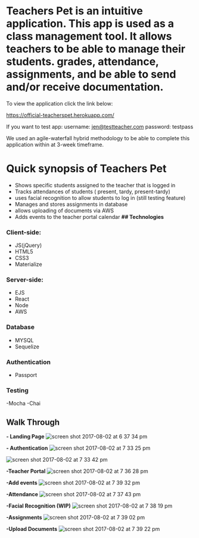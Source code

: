 #  **Teachers Pet is an intuitive application. This app is used as a class management tool. It allows teachers to be able to manage their students. grades, attendance, assignments, and be able to send and/or receive documentation.**

To view the application click the link below:

https://official-teacherspet.herokuapp.com/

If you want to test app:
username: jen@testteacher.com
password: testpass

We used an agile-waterfall hybrid methodology to be able to complete this application within at 3-week timeframe. 

# **Quick synopsis of Teachers Pet**

- Shows specific students assigned to the teacher that is logged in
- Tracks attendances of students ( present, tardy, present-tardy)
- uses facial recognition to allow students to log in (still testing feature)
- Manages and stores assignments in database
-  allows uploading of documents via AWS
- Adds events to the teacher portal calendar
**## Technologies**

### Client-side:

- JS(jQuery)
- HTML5
- CSS3
- Materialize

### Server-side:

- EJS
- React
- Node
- AWS

### Database

- MYSQL
- Sequelize 

### Authentication 

- Passport

### Testing

-Mocha
-Chai

## **Walk Through**

**- Landing
 Page**
![screen shot 2017-08-02 at 6 37 34 pm](https://user-images.githubusercontent.com/24800244/28899458-2ea552ec-77b9-11e7-8399-06e6ae517f37.png)

**- Authentication**
![screen shot 2017-08-02 at 7 33 25 pm](https://user-images.githubusercontent.com/24800244/28899526-975ed380-77b9-11e7-8a2e-5785f53c882a.png)

![screen shot 2017-08-02 at 7 33 42 pm](https://user-images.githubusercontent.com/24800244/28899533-a0033594-77b9-11e7-87f8-45150b87326f.png)

**-Teacher Portal**
![screen shot 2017-08-02 at 7 36 28 pm](https://user-images.githubusercontent.com/24800244/28899580-f1f0f422-77b9-11e7-9247-0e8ad7c6e25f.png)

**-Add events**
![screen shot 2017-08-02 at 7 39 32 pm](https://user-images.githubusercontent.com/24800244/28899720-cf661076-77ba-11e7-99bd-4740c266fab8.png)

**-Attendance**
![screen shot 2017-08-02 at 7 37 43 pm](https://user-images.githubusercontent.com/24800244/28899740-e033ada0-77ba-11e7-96d8-b51b629b3dc2.png)

**-Facial Recognition (WIP)**
![screen shot 2017-08-02 at 7 38 19 pm](https://user-images.githubusercontent.com/24800244/28899790-153214e2-77bb-11e7-8203-0e2641eb30e4.png)

**-Assignments**
![screen shot 2017-08-02 at 7 39 02 pm](https://user-images.githubusercontent.com/24800244/28899814-285f1f9c-77bb-11e7-949b-7a1b4bd215ab.png)

**-Upload Documents**
![screen shot 2017-08-02 at 7 39 22 pm](https://user-images.githubusercontent.com/24800244/28899922-7e732086-77bb-11e7-8ced-6fe993e70276.png)
